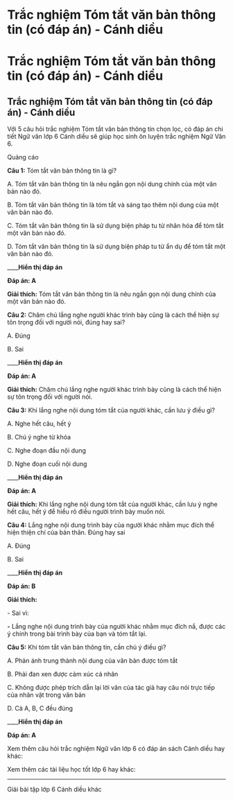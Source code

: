 # Trắc nghiệm Tóm tắt văn bản thông tin (có đáp án) - Cánh diều

# Trắc nghiệm Tóm tắt văn bản thông tin (có đáp án) - Cánh diều

## Trắc nghiệm Tóm tắt văn bản thông tin (có đáp án) - Cánh diều

Với 5 câu hỏi trắc nghiệm Tóm tắt văn bản thông tin chọn lọc, có đáp án chi tiết Ngữ văn lớp 6 Cánh diều sẽ giúp học sinh ôn luyện trắc nghiệm Ngữ Văn 6.

Quảng cáo

**Câu 1:** Tóm tắt văn bản thông tin là gì?

A. Tóm tắt văn bản thông tin là nêu ngắn gọn nội dung chính của một văn bản nào đó.

B. Tóm tắt văn bản thông tin là tóm tắt và sáng tạo thêm nội dung của một văn bản nào đó.

C. Tóm tắt văn bản thông tin là sử dụng biện pháp tu từ nhân hóa để tóm tắt một văn bản nào đó.

D. Tóm tắt văn bản thông tin là sử dụng biện pháp tu từ ẩn dụ để tóm tắt một văn bản nào đó.

____**Hiển thị đáp án**

**Đáp án: A**

**Giải thích:** Tóm tắt văn bản thông tin là nêu ngắn gọn nội dung chính của một văn bản nào đó.

**Câu 2:** Chăm chú lắng nghe người khác trình bày cũng là cách thể hiện sự tôn trọng đối với người nói, đúng hay sai?

A. Đúng

B. Sai

____**Hiển thị đáp án**

**Đáp án: A**

**Giải thích:** Chăm chú lắng nghe người khác trình bày cũng là cách thể hiện sự tôn trọng đối với người nói.

**Câu 3:** Khi lắng nghe nội dung tóm tắt của người khác, cần lưu ý điều gì?

A. Nghe hết câu, hết ý

B. Chú ý nghe từ khóa

C. Nghe đoạn đầu nội dung

D. Nghe đoạn cuối nội dung

____**Hiển thị đáp án**

**Đáp án: A**

**Giải thích:** Khi lắng nghe nội dung tóm tắt của người khác, cần lưu ý nghe hết câu, hết ý để hiểu rõ điều người trình bày muốn nói.

**Câu 4:** Lắng nghe nội dung trình bày của người khác nhằm mục đích thể hiện thiện chí của bản thân. Đúng hay sai

A. Đúng

B. Sai

____**Hiển thị đáp án**

**Đáp án: B**

**Giải thích:**

\- Sai vì:

**-** Lắng nghe nội dung trình bày của người khác nhằm mục đích nắ, được các ý chính trong bài trình bày của bạn và tóm tắt lại.

**Câu 5:** Khi tóm tắt văn bản thông tin, cần chú ý điều gì?

A. Phản ánh trung thành nội dung của văn bản được tóm tắt

B. Phải đan xen được cảm xúc cá nhân

C. Không được phép trích dẫn lại lời văn của tác giả hay câu nói trực tiếp của nhân vật trong văn bản

D. Cả A, B, C đều đúng

____**Hiển thị đáp án**

**Đáp án: A**

Xem thêm câu hỏi trắc nghiệm Ngữ văn lớp 6 có đáp án sách Cánh diều hay khác:

Xem thêm các tài liệu học tốt lớp 6 hay khác:

* * *

Giải bài tập lớp 6 Cánh diều khác

